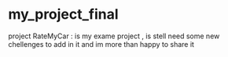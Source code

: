# my_project_final
project RateMyCar : is my exame project , is stell need some new chellenges to add in it and im more than happy to share it 
